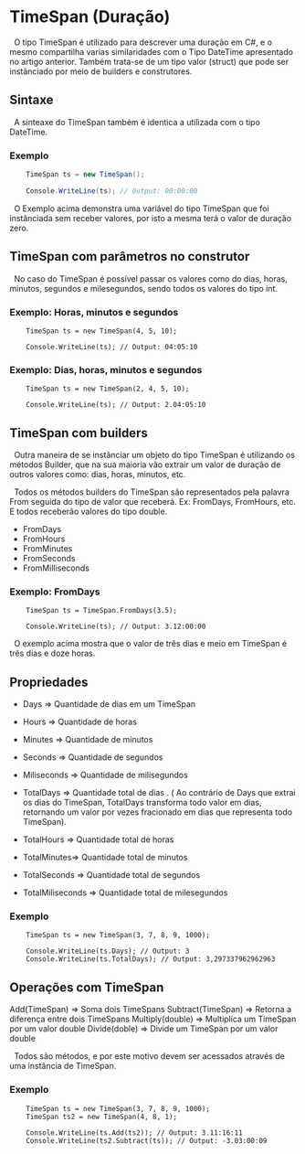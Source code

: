 # TimeSpan (Duração)

&nbsp; O tipo TimeSpan é utilizado para descrever uma duração em C#, e o mesmo compartilha varias similaridades com o Tipo DateTime apresentado no artigo anterior. Também trata-se de um tipo valor (struct) que pode ser instânciado por meio de builders e construtores.

## Sintaxe

&nbsp; A sinteaxe do TimeSpan também é identica a utilizada com o tipo DateTime.

### Exemplo

```csharp
    TimeSpan ts = new TimeSpan();

    Console.WriteLine(ts); // Output: 00:00:00
```

&nbsp; O Exemplo acima demonstra uma variável do tipo TimeSpan que foi instânciada sem receber valores, por isto a mesma terá o valor de duração zero.

## TimeSpan com parâmetros no construtor


&nbsp; No caso do TimeSpan é possível passar os valores como do dias, horas, minutos, segundos e milesegundos, sendo todos os valores do tipo int.

### Exemplo: Horas, minutos e segundos

```
    TimeSpan ts = new TimeSpan(4, 5, 10);

    Console.WriteLine(ts); // Output: 04:05:10
```

### Exemplo: Dias, horas, minutos e segundos

```
    TimeSpan ts = new TimeSpan(2, 4, 5, 10);

    Console.WriteLine(ts); // Output: 2.04:05:10

```

## TimeSpan com builders

&nbsp; Outra maneira de se instânciar um objeto do tipo TimeSpan é utilizando os métodos Builder, que na sua maioria vão extrair um valor de duração de outros valores como: dias, horas, minutos, etc. <br>

&nbsp; Todos os métodos builders do TimeSpan são representados pela palavra From seguida do tipo de valor que receberá. Ex: FromDays, FromHours, etc. E todos receberão valores do tipo double.

* FromDays
* FromHours
* FromMinutes
* FromSeconds
* FromMilliseconds

### Exemplo: FromDays

```
    TimeSpan ts = TimeSpan.FromDays(3.5);

    Console.WriteLine(ts); // Output: 3.12:00:00

```

&nbsp; O exemplo acima mostra que o valor de três dias e meio em TimeSpan é três dias e doze horas.


## Propriedades 

* Days => Quantidade de dias em um TimeSpan
* Hours => Quantidade de horas 
* Minutes => Quantidade de minutos
* Seconds => Quantidade de segundos
* Miliseconds => Quantidade de milisegundos

* TotalDays => Quantidade total de dias . ( Ao contrário de Days que extrai os dias do TimeSpan, TotalDays transforma todo valor em dias, retornando um valor por vezes fracionado em dias que representa todo TimeSpan).
* TotalHours => Quantidade total de horas
* TotalMinutes=> Quantidade total de minutos
* TotalSeconds => Quantidade total de segundos
* TotalMiliseconds => Quantidade total de milesegundos


### Exemplo

```
    TimeSpan ts = new TimeSpan(3, 7, 8, 9, 1000);

    Console.WriteLine(ts.Days); // Output: 3
    Console.WriteLine(ts.TotalDays); // Output: 3,297337962962963
```

## Operações com TimeSpan


Add(TimeSpan) => Soma dois TimeSpans
Subtract(TimeSpan) => Retorna a diferença entre dois TimeSpans
Multiply(double) => Multiplíca um TimeSpan por um valor double
Divide(doble) => Divide um TimeSpan por um valor double

&nbsp; Todos são métodos, e por este motivo devem ser acessados através de uma instância de TimeSpan.

### Exemplo

```
    TimeSpan ts = new TimeSpan(3, 7, 8, 9, 1000);
    TimeSpan ts2 = new TimeSpan(4, 8, 1);

    Console.WriteLine(ts.Add(ts2)); // Output: 3.11:16:11
    Console.WriteLine(ts2.Subtract(ts)); // Output: -3.03:00:09

```
